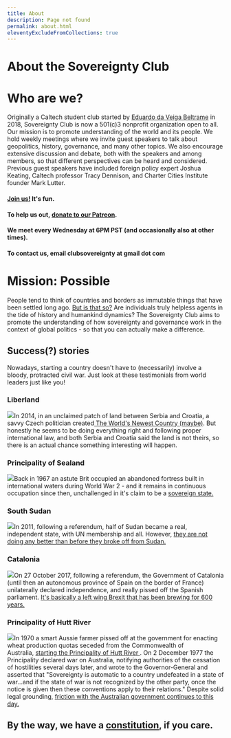```yaml
---
title: About
description: Page not found
permalink: about.html
eleventyExcludeFromCollections: true
---
```


# About the Sovereignty Club

Who are we?
===========

Originally a Caltech student club started by [Eduardo da Veiga Beltrame](https://munfred.com) in 2018, Sovereignty Club is now a 501(c)3 nonprofit organization open to all. Our mission is to promote understanding of the world and its people. We hold weekly meetings where we invite guest speakers to talk about geopolitics, history, governance, and many other topics. We also encourage extensive discussion and debate, both with the speakers and among members, so that different perspectives can be heard and considered. Previous guest speakers have included foreign policy expert Joshua Keating, Caltech professor Tracy Dennison, and Charter Cities Institute founder Mark Lutter.

#### [Join us!](https://forms.gle/ZnhRc3ZvjX7fhVwU8) It's fun.

#### To help us out, [donate to our Patreon](https://www.patreon.com/sovereigntyclub/).

#### We meet every Wednesday at 6PM PST (and occasionally also at other times).

#### To contact us, email clubsovereignty at gmail dot com

Mission: Possible
=================

People tend to think of countries and borders as immutable things that have been settled long ago. [But is that so?](https://aeon.co/essays/the-end-of-a-world-of-nation-states-may-be-upon-us) Are individuals truly helpless agents in the tide of history and humankind dynamics? The Sovereignty Club aims to promote the understanding of how sovereignty and governance work in the context of global politics - so that you can actually make a difference.

Success(?) stories
------------------

Nowadays, starting a country doesn't have to (necessarily) involve a bloody, protracted civil war. Just look at these testimonials from world leaders just like you!

### Liberland

![](https://www.caltechsovereignty.club/images/liberland.png)In 2014, in an unclaimed patch of land between Serbia and Croatia, a savvy Czech politician created[ The World's Newest Country (maybe)](https://www.nytimes.com/2015/08/16/magazine/the-making-of-a-president.html). But honestly he seems to be doing everything right and following proper international law, and both Serbia and Croatia said the land is not theirs, so there is an actual chance something interesting will happen.

### Principality of Sealand

[![](https://www.caltechsovereignty.club/images/sealand.jpg)](https://en.wikipedia.org/wiki/Principality_of_Sealand)Back in 1967 an astute Brit occupied an abandoned fortress built in international waters during World War 2 - and it remains in continuous occupation since then, unchallenged in it's claim to be a [sovereign state.](https://www.sealandgov.org/)

### South Sudan

[![](https://www.caltechsovereignty.club/images/south_sudan.png)](https://en.wikipedia.org/wiki/South_Sudan)In 2011, following a referendum, half of Sudan became a real, independent state, with UN membership and all. However, [they are not doing any better than before they broke off from Sudan.](https://www.npr.org/sections/goatsandsoda/2017/07/08/535620121/unhappy-anniversary-south-sudan)

### Catalonia

[![](https://www.caltechsovereignty.club/images/catalonia.jpg)](https://en.wikipedia.org/wiki/Catalan_independence_movement)On 27 October 2017, following a referendum, the Government of Catalonia (until then an autonomous province of Spain on the border of France) unilaterally declared independence, and really pissed off the Spanish parliament. [It's basically a left wing Brexit that has been brewing for 600 years.](https://jacobinmag.com/2017/10/catalonia-independence-franco-spain-nationalism/)

### Principality of Hutt River

[![](https://www.caltechsovereignty.club/images/hutt_river.png)](https://en.wikipedia.org/wiki/Principality_of_Hutt_River)In 1970 a smart Aussie farmer pissed off at the government for enacting wheat production quotas seceded from the Commonwealth of Australia, [starting the Principality of Hutt River ](http://www.principality-hutt-river.com/). On 2 December 1977 the Principality declared war on Australia, notifying authorities of the cessation of hostilities several days later, and wrote to the Governor-General and asserted that "Sovereignty is automatic to a country undefeated in a state of war...and if the state of war is not recognized by the other party, once the notice is given then these conventions apply to their relations." Despite solid legal grounding, [friction with the Australian government continues to this day.](http://www.abc.net.au/news/2017-06-16/hutt-river-province-decision-on-ato-fight/8624450)

By the way, we have a [constitution](https://docs.google.com/document/d/1_2KZgRUbrxrfKcA5IiHkxdEK2Oe729vmSVcqMzSMovs/edit?usp=sharing), if you care.
----------------------------------------------------------------------------------------------------------------------------------------------------
